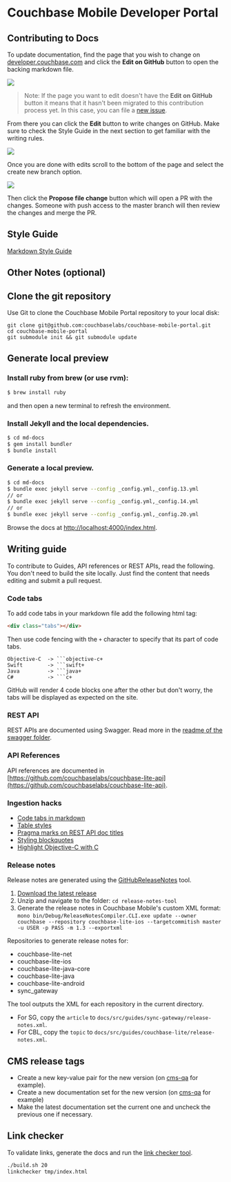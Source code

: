 Couchbase Mobile Developer Portal
=================================

## Contributing to Docs

To update documentation, find the page that you wish to change on [developer.couchbase.com](http://developer.couchbase.com/documentation/mobile/1.3/develop/index.html) and click the **Edit on GitHub** button to open the backing markdown file.

![](https://cl.ly/1x2W162f3G1g/Pasted_Image_09_09_2016__20_22.png)

> Note: If the page you want to edit doesn't have the **Edit on GitHub** button it means that it hasn't been migrated to this contribution process yet. In this case, you can file a [new issue](https://github.com/couchbaselabs/couchbase-mobile-portal/issues/new).

From there you can click the **Edit** button to write changes on GitHub. Make sure to check the Style Guide in the next section to get familiar with the writing rules.

![](https://cl.ly/0k261k2r1N3o/Pasted_Image_09_09_2016__20_26.png)

Once you are done with edits scroll to the bottom of the page and select the create new branch option.

![](https://cl.ly/3z3225371P3p/Pasted_Image_09_09_2016__20_30.png)

Then click the **Propose file change** button which will open a PR with the changes. Someone with push access to the master branch will then review the changes and merge the PR.

## Style Guide

[Markdown Style Guide](https://github.com/couchbaselabs/docs-style-guide/blob/master/md-style-guide.md)

## Other Notes (optional)

Clone the git repository
------------------------

Use Git to clone the Couchbase Mobile Portal repository to your local disk: 

```
git clone git@github.com:couchbaselabs/couchbase-mobile-portal.git
cd couchbase-mobile-portal
git submodule init && git submodule update
```

## Generate local preview

### Install ruby from brew (or use rvm):

```bash
$ brew install ruby
```

and then open a new terminal to refresh the environment.

### Install Jekyll and the local dependencies.

```bash
$ cd md-docs
$ gem install bundler
$ bundle install
```

### Generate a local preview.

```bash
$ cd md-docs
$ bundle exec jekyll serve --config _config.yml,_config.13.yml
// or
$ bundle exec jekyll serve --config _config.yml,_config.14.yml
// or
$ bundle exec jekyll serve --config _config.yml,_config.20.yml
```

Browse the docs at [http://localhost:4000/index.html](http://localhost:4000/index.html).

## Writing guide

To contribute to Guides, API references or REST APIs, read the following. You don't need to build the site locally. Just find the content that needs editing and submit a pull request.

### Code tabs

To add code tabs in your markdown file add the following html tag:

```html
<div class="tabs"></div>
```

Then use code fencing with the `+` character to specify that its part of code tabs.

```
Objective-C  -> ```objective-c+
Swift        -> ```swift+
Java         -> ```java+
C#           -> ```c+
```

GitHub will render 4 code blocks one after the other but don't worry, the tabs will be displayed as expected on the site.

### REST API

REST APIs are documented using Swagger. Read more in the [readme of the swagger folder](https://github.com/couchbaselabs/couchbase-mobile-portal/tree/master/swagger).

### API References

API references are documented in [https://github.com/couchbaselabs/couchbase-lite-api](https://github.com/couchbaselabs/couchbase-lite-api).

### Ingestion hacks

- [Code tabs in markdown](https://github.com/couchbaselabs/couchbase-mobile-portal/issues/398)
- [Table styles](https://github.com/couchbaselabs/couchbase-mobile-portal/issues/400)
- [Pragma marks on REST API doc titles](https://github.com/couchbaselabs/couchbase-mobile-portal/issues/416)
- [Styling blockquotes](https://github.com/couchbaselabs/couchbase-mobile-portal/issues/420)
- [Highlight Objective-C with C](https://github.com/couchbaselabs/couchbase-mobile-portal/commit/76f2625ed54b9440be1344ca2a13580669c5c962)

### Release notes

Release notes are generated using the [GitHubReleaseNotes](https://github.com/couchbaselabs/GitHubReleaseNotes) tool.

1. [Download the latest release](https://github.com/couchbaselabs/GitHubReleaseNotes/releases)
2. Unzip and navigate to the folder: `cd release-notes-tool`
3. Generate the release notes in Couchbase Mobile's custom XML format: `mono bin/Debug/ReleaseNotesCompiler.CLI.exe update --owner couchbase --repository couchbase-lite-ios --targetcommitish master -u USER -p PASS -m 1.3 --exportxml`

Repositories to generate release notes for:

- couchbase-lite-net
- couchbase-lite-ios
- couchbase-lite-java-core
- couchbase-lite-java
- couchbase-lite-android
- sync_gateway

The tool outputs the XML for each repository in the current directory.

- For SG, copy the `article` to `docs/src/guides/sync-gateway/release-notes.xml`.
- For CBL, copy the `topic` to `docs/src/guides/couchbase-lite/release-notes.xml`.

## CMS release tags

- Create a new key-value pair for the new version (on [cms-qa](http://cms-qa.cbauthx.com/cms/?1&path=/content/documents/website/value-lists/couchbasemobileversions) for example).
- Create a new documentation set for the new version (on [cms-qa](http://cms-qa.cbauthx.com/cms/?1&path=/content/documents/couchbase-developer-portal/documentation/mobile/1.3/mobile-1.3) for example)
- Make the latest documentation set the current one and uncheck the previous one if necessary.

## Link checker

To validate links, generate the docs and run the [link checker tool](https://github.com/wummel/linkchecker).

```bash
./build.sh 20
linkchecker tmp/index.html
```

